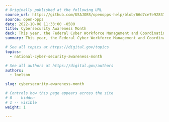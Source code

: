 ```yaml
---
# Originally published at the following URL
source_url: https://github.com/USAJOBS/openopps-help/blob/66d7ce7e928372cd7f0f99befa28685644d53359/assets/Cyber%20Community%20Campaign%20Toolkit.pdf?raw=true
source: open-opps
date: 2022-10-08 11:33:00 -0500
title: Cybersecurity Awareness Month
deck: This year, the Federal Cyber Workforce Management and Coordinating Working Group, in partnership with OPM, is hosting an interagency contest to promote and expand awareness of the Cyber Professionals Community on Open Opportunities. This community serves as a central hub to post and participate in cyber career development opportunities. Download their Toolkit (1.29 MB, 21 pages) to learn more about the interagency contest that runs October 3rd to December 2nd.
summary: This year, the Federal Cyber Workforce Management and Coordinating Working Group, in partnership with OPM, is hosting an interagency contest to promote and expand awareness of the Cyber Professionals Community on Open Opportunities. This community serves as a central hub to post and participate in cyber career development opportunities. Download their Toolkit (1.29 MB, 21 pages) to learn more about the interagency contest that runs October 3rd to December 2nd.

# See all topics at https://digital.gov/topics
topics:
  - national-cyber-security-awareness-month

# See all authors at https://digital.gov/authors
authors:
  - lnelson

slug: cybersecurity-awareness-month

# Controls how this page appears across the site
# 0 -- hidden
# 1 -- visible
weight: 1

---
```

